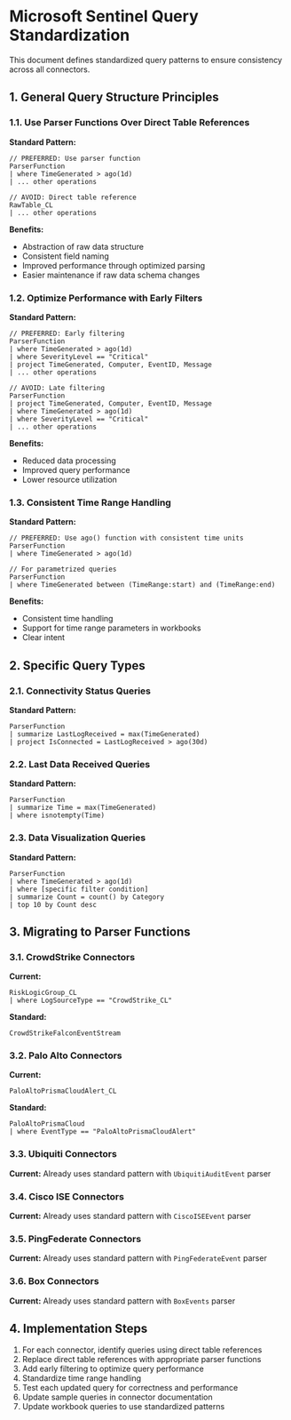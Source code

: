 # Microsoft Sentinel Query Standardization

This document defines standardized query patterns to ensure consistency across all connectors.

## 1. General Query Structure Principles

### 1.1. Use Parser Functions Over Direct Table References

**Standard Pattern:**
```kql
// PREFERRED: Use parser function
ParserFunction
| where TimeGenerated > ago(1d)
| ... other operations

// AVOID: Direct table reference
RawTable_CL
| ... other operations
```

**Benefits:**
- Abstraction of raw data structure
- Consistent field naming
- Improved performance through optimized parsing
- Easier maintenance if raw data schema changes

### 1.2. Optimize Performance with Early Filters

**Standard Pattern:**
```kql
// PREFERRED: Early filtering
ParserFunction
| where TimeGenerated > ago(1d)
| where SeverityLevel == "Critical"
| project TimeGenerated, Computer, EventID, Message
| ... other operations

// AVOID: Late filtering
ParserFunction
| project TimeGenerated, Computer, EventID, Message
| where TimeGenerated > ago(1d)
| where SeverityLevel == "Critical"
| ... other operations
```

**Benefits:**
- Reduced data processing
- Improved query performance
- Lower resource utilization

### 1.3. Consistent Time Range Handling

**Standard Pattern:**
```kql
// PREFERRED: Use ago() function with consistent time units
ParserFunction
| where TimeGenerated > ago(1d)

// For parametrized queries
ParserFunction
| where TimeGenerated between (TimeRange:start) and (TimeRange:end)
```

**Benefits:**
- Consistent time handling
- Support for time range parameters in workbooks
- Clear intent

## 2. Specific Query Types

### 2.1. Connectivity Status Queries

**Standard Pattern:**
```kql
ParserFunction
| summarize LastLogReceived = max(TimeGenerated)
| project IsConnected = LastLogReceived > ago(30d)
```

### 2.2. Last Data Received Queries

**Standard Pattern:**
```kql
ParserFunction
| summarize Time = max(TimeGenerated)
| where isnotempty(Time)
```

### 2.3. Data Visualization Queries

**Standard Pattern:**
```kql
ParserFunction
| where TimeGenerated > ago(1d)
| where [specific filter condition]
| summarize Count = count() by Category
| top 10 by Count desc
```

## 3. Migrating to Parser Functions

### 3.1. CrowdStrike Connectors

**Current:**
```kql
RiskLogicGroup_CL
| where LogSourceType == "CrowdStrike_CL"
```

**Standard:**
```kql
CrowdStrikeFalconEventStream
```

### 3.2. Palo Alto Connectors

**Current:**
```kql
PaloAltoPrismaCloudAlert_CL
```

**Standard:**
```kql
PaloAltoPrismaCloud
| where EventType == "PaloAltoPrismaCloudAlert"
```

### 3.3. Ubiquiti Connectors

**Current:**
Already uses standard pattern with `UbiquitiAuditEvent` parser

### 3.4. Cisco ISE Connectors

**Current:**
Already uses standard pattern with `CiscoISEEvent` parser

### 3.5. PingFederate Connectors

**Current:**
Already uses standard pattern with `PingFederateEvent` parser

### 3.6. Box Connectors

**Current:**
Already uses standard pattern with `BoxEvents` parser

## 4. Implementation Steps

1. For each connector, identify queries using direct table references
2. Replace direct table references with appropriate parser functions
3. Add early filtering to optimize query performance
4. Standardize time range handling
5. Test each updated query for correctness and performance
6. Update sample queries in connector documentation
7. Update workbook queries to use standardized patterns 